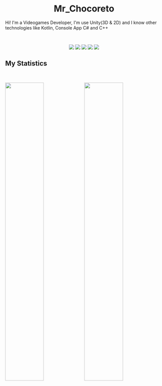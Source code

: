 <h1 align="center">
  <b>Mr_Chocoreto</b>
</h1>

Hi! I'm a Videogames Developer, I'm use Unity(3D & 2D) and I know other technologies like Kotlin, Console App C# and C++

<br>

<p>
<div align="center">
  <img src="https://img.shields.io/badge/-Kotlin-1E875E?style=for-the-badge&logo=kotlin&logoColor=008F62&labelColor=1F1F1F">
  <img src="https://img.shields.io/badge/-Unity-757575?style=for-the-badge&logo=unity&logoColor=E6E6E6&labelColor=1F1F1F">
  <img src="https://img.shields.io/badge/-CSharp-7751BA?style=for-the-badge&logo=csharp&logoColor=CEB2FF&labelColor=1F1F1F">
  <img src="https://img.shields.io/badge/-C++-7F7DFF?style=for-the-badge&logo=cplusplus&logoColor=B7B5FF&labelColor=1F1F1F">
  <img src="https://img.shields.io/badge/-Python-E7DD6D?style=for-the-badge&logo=python&logoColor=E7DD6D&labelColor=1A0600">  
</div>
</p>


## My Statistics

<br/>
<p align="left">
  <img width="49.5%" src="https://github-readme-stats.vercel.app/api?username=MrChocoreto&show_icons=true&theme=gruvbox&hide_border=true" />
  <img width="49.5%" src="https://github-readme-streak-stats.herokuapp.com/?user=MrChocoreto&theme=gruvbox&hide_border=true" />
  </a>
</p>
<br>

